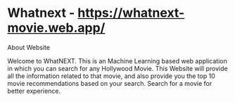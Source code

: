 # Whatnext - https://whatnext-movie.web.app/

About Website

Welcome to WhatNEXT. This is an Machine Learning based web application in which you can search for any Hollywood Movie. This Website will provide all the information related to that movie, and also provide you the top 10 movie recommendations based on your search. 
Search for a movie for better experience.


